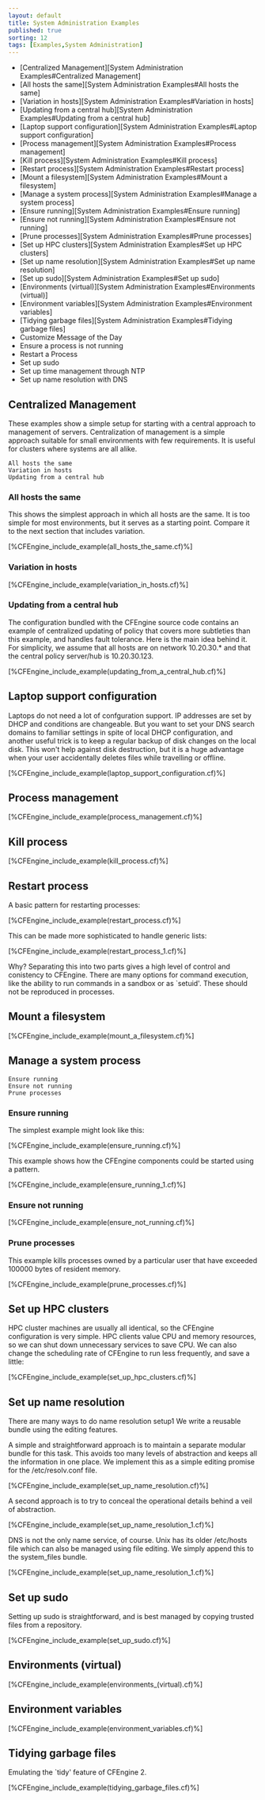 ```yaml
---
layout: default
title: System Administration Examples 
published: true
sorting: 12
tags: [Examples,System Administration]
---
```


* [Centralized Management][System Administration Examples#Centralized Management]
* [All hosts the same][System Administration Examples#All hosts the same]
* [Variation in hosts][System Administration Examples#Variation in hosts]
* [Updating from a central hub][System Administration Examples#Updating from a central hub]
* [Laptop support configuration][System Administration Examples#Laptop support configuration]
* [Process management][System Administration Examples#Process management]
* [Kill process][System Administration Examples#Kill process]
* [Restart process][System Administration Examples#Restart process]
* [Mount a filesystem][System Administration Examples#Mount a filesystem]
* [Manage a system process][System Administration Examples#Manage a system process]
* [Ensure running][System Administration Examples#Ensure running]
* [Ensure not running][System Administration Examples#Ensure not running]
* [Prune processes][System Administration Examples#Prune processes]
* [Set up HPC clusters][System Administration Examples#Set up HPC clusters]
* [Set up name resolution][System Administration Examples#Set up name resolution]
* [Set up sudo][System Administration Examples#Set up sudo]
* [Environments (virtual)][System Administration Examples#Environments (virtual)]
* [Environment variables][System Administration Examples#Environment variables]
* [Tidying garbage files][System Administration Examples#Tidying garbage files]
* Customize Message of the Day
* Ensure a process is not running
* Restart a Process
* Set up sudo
* Set up time management through NTP
* Set up name resolution with DNS

## Centralized Management

These examples show a simple setup for starting with a central approach to management of servers. Centralization of management is a simple approach suitable for small environments with few requirements. It is useful for clusters where systems are all alike.

    All hosts the same
    Variation in hosts
    Updating from a central hub

### All hosts the same

This shows the simplest approach in which all hosts are the same. It is too simple for most environments, but it serves as a starting point. Compare it to the next section that includes variation.


[%CFEngine_include_example(all_hosts_the_same.cf)%]

### Variation in hosts


[%CFEngine_include_example(variation_in_hosts.cf)%]

### Updating from a central hub

The configuration bundled with the CFEngine source code contains an example of centralized updating of policy that covers more subtleties than this example, and handles fault tolerance. Here is the main idea behind it. For simplicity, we assume that all hosts are on network 10.20.30.* and that the central policy server/hub is 10.20.30.123.


[%CFEngine_include_example(updating_from_a_central_hub.cf)%]

## Laptop support configuration

Laptops do not need a lot of confguration support. IP addresses are set by DHCP and conditions are changeable. But you want to set your DNS search domains to familiar settings in spite of local DHCP configuration, and another useful trick is to keep a regular backup of disk changes on the local disk. This won't help against disk destruction, but it is a huge advantage when your user accidentally deletes files while travelling or offline.


[%CFEngine_include_example(laptop_support_configuration.cf)%]

## Process management

	
[%CFEngine_include_example(process_management.cf)%]

## Kill process ##


[%CFEngine_include_example(kill_process.cf)%]

## Restart process ##

A basic pattern for restarting processes:


[%CFEngine_include_example(restart_process.cf)%]

This can be made more sophisticated to handle generic lists:


[%CFEngine_include_example(restart_process_1.cf)%]

Why? Separating this into two parts gives a high level of control and conistency to CFEngine. There are many options for command execution, like the ability to run commands in a sandbox or as `setuid'. These should not be reproduced in processes.

## Mount a filesystem ##


[%CFEngine_include_example(mount_a_filesystem.cf)%]


## Manage a system process

    Ensure running
    Ensure not running
    Prune processes

### Ensure running

The simplest example might look like this:


[%CFEngine_include_example(ensure_running.cf)%]

This example shows how the CFEngine components could be started using a pattern.


[%CFEngine_include_example(ensure_running_1.cf)%]

### Ensure not running


[%CFEngine_include_example(ensure_not_running.cf)%]

### Prune processes

This example kills processes owned by a particular user that have exceeded 100000 bytes of resident memory.


[%CFEngine_include_example(prune_processes.cf)%]

## Set up HPC clusters

HPC cluster machines are usually all identical, so the CFEngine configuration is very simple. HPC clients value CPU and memory resources, so we can shut down unnecessary services to save CPU. We can also change the scheduling rate of CFEngine to run less frequently, and save a little:


[%CFEngine_include_example(set_up_hpc_clusters.cf)%]

## Set up name resolution

There are many ways to do name resolution setup1 We write a reusable bundle using the editing features.

A simple and straightforward approach is to maintain a separate modular bundle for this task. This avoids too many levels of abstraction and keeps all the information in one place. We implement this as a simple editing promise for the /etc/resolv.conf file.


[%CFEngine_include_example(set_up_name_resolution.cf)%]

A second approach is to try to conceal the operational details behind a veil of abstraction.


[%CFEngine_include_example(set_up_name_resolution_1.cf)%]

DNS is not the only name service, of course. Unix has its older /etc/hosts file which can also be managed using file editing. We simply append this to the system_files bundle.


[%CFEngine_include_example(set_up_name_resolution_1.cf)%]

## Set up sudo

Setting up sudo is straightforward, and is best managed by copying trusted files from a repository.


[%CFEngine_include_example(set_up_sudo.cf)%]

## Environments (virtual)


[%CFEngine_include_example(environments_(virtual).cf)%]

## Environment variables


[%CFEngine_include_example(environment_variables.cf)%]

## Tidying garbage files

Emulating the `tidy' feature of CFEngine 2.


[%CFEngine_include_example(tidying_garbage_files.cf)%]
